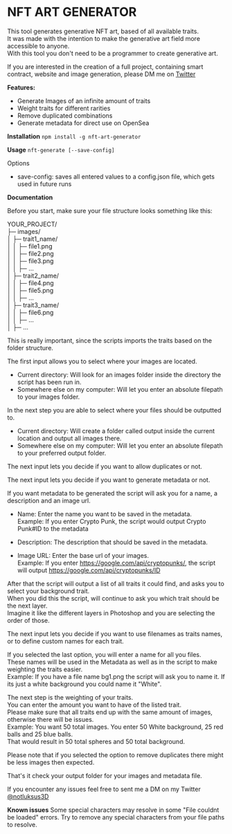 # NFT ART GENERATOR
This tool generates generative NFT art, based of all available traits.  
It was made with the intention to make the generative art field more accessible to anyone.  
With this tool you don't need to be a programmer to create generative art.

If you are interested in the creation of a full project, containing smart contract, website and image generation, please DM me on [Twitter](https://twitter.com/notluksus3D)


**Features:**
* Generate Images of an infinite amount of traits
* Weight traits for different rarities
* Remove duplicated combinations
* Generate metadata for direct use on OpenSea

**Installation**
`npm install -g nft-art-generator`

**Usage**
`nft-generate [--save-config]`

Options
  - save-config: saves all entered values to a config.json file, which gets used in future runs

**Documentation**  

Before you start, make sure your file structure looks something like this:

YOUR_PROJECT/  
├─ images/  
│  ├─ trait1_name/  
│  │  ├─ file1.png  
│  │  ├─ file2.png  
│  │  ├─ file3.png  
│  │  ├─ ...  
│  ├─ trait2_name/  
│  │  ├─ file4.png  
│  │  ├─ file5.png  
│  │  ├─ ...  
│  ├─ trait3_name/  
│  │  ├─ file6.png  
│  │  ├─ ...  
│  ├─ ...  

This is really important, since the scripts imports the traits based on the folder structure.
 
The first input allows you to select where your images are located.  
* Current directory: Will look for an images folder inside the directory the script has been run in.    
* Somewhere else on my computer: Will let you enter an absolute filepath to your images folder.
  
In the next step you are able to select where your files should be outputted to.
* Current directory: Will create a folder called output inside the current location and output all images there.
* Somewhere else on my computer: Will let you enter an absolute filepath to your preferred output folder.  

The next input lets you decide if you want to allow duplicates or not.   

The next input lets you decide if you want to generate metadata or not.

If you want metadata to be generated the script will ask you for a name, a description and an image url.
* Name: Enter the name you want to be saved in the metadata.  
  Example: If you enter Crypto Punk, the script would output Crypto Punk#ID to the metadata


* Description: The description that should be saved in the metadata.


* Image URL: Enter the base url of your images.  
  Example: If you enter https://google.com/api/cryptopunks/, the script will output https://google.com/api/cryptopunks/ID

After that the script will output a list of all traits it could find, and asks you to select your background trait.  
When you did this the script, will continue to ask you which trait should be the next layer.  
Imagine it like the different layers in Photoshop and you are selecting the order of those.

The next input lets you decide if you want to use filenames as traits names, or to define custom names for each trait.  

If you selected the last option, you will enter a name for all you files.   
These names will be used in the Metadata as well as in the script to make weighting the traits easier.  
Example: If you have a file name bg1.png the script will ask you to name it. If its just a white background you could name it "White".

The next step is the weighting of your traits.  
You can enter the amount you want to have of the listed trait.  
Please make sure that all traits end up with the same amount of images, otherwise there will be issues.  
Example: You want 50 total images. You enter 50 White background, 25 red balls and 25 blue balls.  
That would result in 50 total spheres and 50 total background.

Please note that if you selected the option to remove duplicates there might be less images then expected.  

That's it check your output folder for your images and metadata file.

If you encounter any issues feel free to sent me a DM on my Twitter [@notluksus3D](https://twitter.com/notluksus3D)

**Known issues**
Some special characters may resolve in some "File couldnt be loaded" errors.
Try to remove any special characters from your file paths to resolve.
